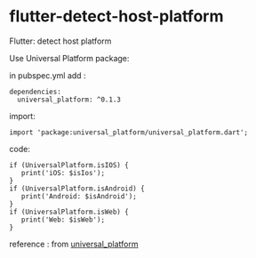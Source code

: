 # flutter-detect-host-platform
Flutter: detect host platform

Use Universal Platform package:

in pubspec.yml add :
```
dependencies:
  universal_platform: ^0.1.3
```

import: 
```
import 'package:universal_platform/universal_platform.dart';
```

code:
```
if (UniversalPlatform.isIOS) {
   print('iOS: $isIos');
}
if (UniversalPlatform.isAndroid) {
   print('Android: $isAndroid');
}
if (UniversalPlatform.isWeb) {
   print('Web: $isWeb');
}

```

reference : from [universal_platform](https://pub.dev/packages/universal_platform)
